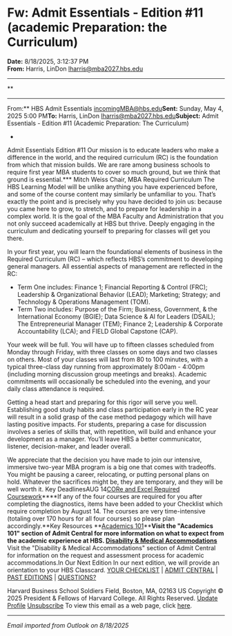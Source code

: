 # Fw: Admit Essentials - Edition #11 (academic Preparation: the Curriculum)

**Date:** 8/18/2025, 3:12:37 PM  
**From:** Harris, LinDon <lharris@mba2027.hbs.edu>

---

**

---

From:** HBS Admit Essentials <incomingMBA@hbs.edu>**Sent:** Sunday, May 4, 2025 5:00 PM**To:** Harris, LinDon <lharris@mba2027.hbs.edu>**Subject:** Admit Essentials - Edition #11 (Academic Preparation: The Curriculum) 
 

*
Admit Essentials
Edition #11
Our mission is to educate leaders who make a difference in the world, and the required curriculum (RC) is the foundation from which that mission builds. We are rare among business schools to require first year MBA students to cover so much ground, but we think that ground is essential.***
Mitch Weiss
Chair, MBA Required Curriculum
The HBS Learning Model will be unlike anything you have experienced before, and some of the course content may similarly be unfamiliar to you. That’s exactly the point and is precisely why you have decided to join us: because you came here to grow, to stretch, and to prepare for leadership in a complex world. It is the goal of the MBA Faculty and Administration that you not only succeed academically at HBS but thrive. Deeply engaging in the curriculum and dedicating yourself to preparing for classes will get you there. 
 
In your first year, you will learn the foundational elements of business in the Required Curriculum (RC) – which reflects HBS’s commitment to developing general managers. All essential aspects of management are reflected in the RC: 

- Term One includes: Finance 1; Financial Reporting & Control (FRC); Leadership & Organizational Behavior (LEAD); Marketing; Strategy; and Technology & Operations Management (TOM). 
- Term Two includes: Purpose of the Firm; Business, Government, & the International Economy (BGIE); Data Science & AI for Leaders (DSAIL); The Entrepreneurial Manager (TEM); Finance 2; Leadership & Corporate Accountability (LCA); and FIELD Global Capstone (CAP). 

Your week will be full. You will have up to fifteen classes scheduled from Monday through Friday, with three classes on some days and two classes on others. Most of your classes will last from 80 to 100 minutes, with a typical three-class day running from approximately 8:00am - 4:00pm (including morning discussion group meetings and breaks). Academic commitments will occasionally be scheduled into the evening, and your daily class attendance is required. 
 
Getting a head start and preparing for this rigor will serve you well. Establishing good study habits and class participation early in the RC year will result in a solid grasp of the case method pedagogy which will have lasting positive impacts. For students, preparing a case for discussion involves a series of skills that, with repetition, will build and enhance your development as a manager. You’ll leave HBS a better communicator, listener, decision-maker, and leader overall. 
 
We appreciate that the decision you have made to join our intensive, immersive two-year MBA program is a big one that comes with tradeoffs. You might be pausing a career, relocating, or putting personal plans on hold. Whatever the sacrifices might be, they are temporary, and they will be well worth it. 
 Key DeadlinesAUG
14[CORe and Excel Required Coursework](https://na01.safelinks.protection.outlook.com/?url=https%3A%2F%2Fclick.mc.email.hbs.edu%2F%3Fqs%3D1d6e2a1bd1006800d59dcf1a4268a28b0da022ae8e1efc45790dad2a6a5804103b57ffd3d6a19d1eea6dce9a512ec2ebaad749a47df0bab9&data=05%7C02%7C%7C3b51cf82df63484dd6dc08ddde8b2f32%7C84df9e7fe9f640afb435aaaaaaaaaaaa%7C1%7C0%7C638911411571233948%7CUnknown%7CTWFpbGZsb3d8eyJFbXB0eU1hcGkiOnRydWUsIlYiOiIwLjAuMDAwMCIsIlAiOiJXaW4zMiIsIkFOIjoiTWFpbCIsIldUIjoyfQ%3D%3D%7C0%7C%7C%7C&sdata=oL6dw0rfj3Xaey7r88XZeQv%2FAO4H%2B7MdOIljoG%2FnwdA%3D&reserved=0)****If any of the four courses are required for you after completing the diagnostics, items have been added to your Checklist which require completion by August 14. The courses are very time-intensive (totaling over 170 hours for all four courses) so please plan accordingly.**Key Resources
**[Academics 101](https://na01.safelinks.protection.outlook.com/?url=https%3A%2F%2Fclick.mc.email.hbs.edu%2F%3Fqs%3D1d6e2a1bd1006800cfa8ce2e226ed9dc1cc961d1b63dd930c6ce3da910e934045099dc029e81e29d7472a5e2601f30fa6e593b9cbd31e4c1&data=05%7C02%7C%7C3b51cf82df63484dd6dc08ddde8b2f32%7C84df9e7fe9f640afb435aaaaaaaaaaaa%7C1%7C0%7C638911411571257879%7CUnknown%7CTWFpbGZsb3d8eyJFbXB0eU1hcGkiOnRydWUsIlYiOiIwLjAuMDAwMCIsIlAiOiJXaW4zMiIsIkFOIjoiTWFpbCIsIldUIjoyfQ%3D%3D%7C0%7C%7C%7C&sdata=uTeP3txaKeoYqzyDP15GXeXpL59chvxXC1hBkB11P9c%3D&reserved=0)****Visit the "Academics 101" section of Admit Central for more information on what to expect from the academic experience at HBS.
[Disability & Medical Accommodations](https://na01.safelinks.protection.outlook.com/?url=https%3A%2F%2Fclick.mc.email.hbs.edu%2F%3Fqs%3D1d6e2a1bd1006800dfa95278182bbb279d97346c14d76d167f0d07d9d600191b2b3ffc27c4738328aef55969e8d93d38fbabcee53342698e&data=05%7C02%7C%7C3b51cf82df63484dd6dc08ddde8b2f32%7C84df9e7fe9f640afb435aaaaaaaaaaaa%7C1%7C0%7C638911411571269782%7CUnknown%7CTWFpbGZsb3d8eyJFbXB0eU1hcGkiOnRydWUsIlYiOiIwLjAuMDAwMCIsIlAiOiJXaW4zMiIsIkFOIjoiTWFpbCIsIldUIjoyfQ%3D%3D%7C0%7C%7C%7C&sdata=%2BgaXm9HKgY%2Fnh76MxyqM9L%2FDZc9srssivz8Qt9psw6g%3D&reserved=0)**
Visit the "Disability & Medical Accommodations" section of Admit Central for information on the request and assessment process for academic accommodations.In Our Next Edition
In our next edition, we will provide an orientation to your HBS Classcard.
[YOUR CHECKLIST](https://na01.safelinks.protection.outlook.com/?url=https%3A%2F%2Fclick.mc.email.hbs.edu%2F%3Fqs%3D1d6e2a1bd10068003a4706d14b8eb2c0a5f5372661c6b98f9676dc2a0fde20981c83c98c11b5b55afc1bf86eed481622bee423fa6c686f43&data=05%7C02%7C%7C3b51cf82df63484dd6dc08ddde8b2f32%7C84df9e7fe9f640afb435aaaaaaaaaaaa%7C1%7C0%7C638911411571280654%7CUnknown%7CTWFpbGZsb3d8eyJFbXB0eU1hcGkiOnRydWUsIlYiOiIwLjAuMDAwMCIsIlAiOiJXaW4zMiIsIkFOIjoiTWFpbCIsIldUIjoyfQ%3D%3D%7C0%7C%7C%7C&sdata=BXdRFAKFpNUTDVWrDclHeQMEtK3Mj%2BvupOg0pip92S4%3D&reserved=0) | [ADMIT CENTRAL](https://na01.safelinks.protection.outlook.com/?url=https%3A%2F%2Fclick.mc.email.hbs.edu%2F%3Fqs%3D1d6e2a1bd10068008c8b3cf6c311ca21b1f62ddd847dce896c79feb9595b7d81ff82a05e8769e46ce7dd1889cb23486ee9e6788bade88959&data=05%7C02%7C%7C3b51cf82df63484dd6dc08ddde8b2f32%7C84df9e7fe9f640afb435aaaaaaaaaaaa%7C1%7C0%7C638911411571291414%7CUnknown%7CTWFpbGZsb3d8eyJFbXB0eU1hcGkiOnRydWUsIlYiOiIwLjAuMDAwMCIsIlAiOiJXaW4zMiIsIkFOIjoiTWFpbCIsIldUIjoyfQ%3D%3D%7C0%7C%7C%7C&sdata=wOHVNq7fDOV3zozRTPyCMeZTr3OakS4s3rgO2gOTZ6I%3D&reserved=0) | [PAST EDITIONS](https://na01.safelinks.protection.outlook.com/?url=https%3A%2F%2Fclick.mc.email.hbs.edu%2F%3Fqs%3D1d6e2a1bd100680092793fe8c86b5814c945d614792f1919486c2b6c4255d9b8cbd7c4b9e9b31de168c3e56309e8f19571d198bc9e90e03d&data=05%7C02%7C%7C3b51cf82df63484dd6dc08ddde8b2f32%7C84df9e7fe9f640afb435aaaaaaaaaaaa%7C1%7C0%7C638911411571302092%7CUnknown%7CTWFpbGZsb3d8eyJFbXB0eU1hcGkiOnRydWUsIlYiOiIwLjAuMDAwMCIsIlAiOiJXaW4zMiIsIkFOIjoiTWFpbCIsIldUIjoyfQ%3D%3D%7C0%7C%7C%7C&sdata=wLCsL3jWwCa1RHtgZUf%2FQFL8knhs11RKD3qpvbfz9Vg%3D&reserved=0) | [QUESTIONS?](https://na01.safelinks.protection.outlook.com/?url=https%3A%2F%2Fclick.mc.email.hbs.edu%2F%3Fqs%3D1d6e2a1bd1006800e285ce08e3ae276ffdbe5466e5596a82821f898c612db75d8dc1ac2e53df5b15f7176597f4e11388ae0c480f06468852&data=05%7C02%7C%7C3b51cf82df63484dd6dc08ddde8b2f32%7C84df9e7fe9f640afb435aaaaaaaaaaaa%7C1%7C0%7C638911411571312504%7CUnknown%7CTWFpbGZsb3d8eyJFbXB0eU1hcGkiOnRydWUsIlYiOiIwLjAuMDAwMCIsIlAiOiJXaW4zMiIsIkFOIjoiTWFpbCIsIldUIjoyfQ%3D%3D%7C0%7C%7C%7C&sdata=THbYINwG1NJ4M5V9J1reJ%2FW3O7j6q3stnGefTiKObBI%3D&reserved=0)

Harvard Business School
Soldiers Field, Boston, MA, 02163 US
Copyright © 2025 President & Fellows of Harvard College. All Rights Reserved.
[Update Profile](https://na01.safelinks.protection.outlook.com/?url=https%3A%2F%2Fclick.mc.email.hbs.edu%2Fprofile_center.aspx%3Fqs%3D1b7ec934cc4d03d437c980823570b27983b2154de5f03cd5446ae538c69bcc02b371b9c8b73197ebffb55d253e7225356e6f5e90d769f3918c454888369ae365&data=05%7C02%7C%7C3b51cf82df63484dd6dc08ddde8b2f32%7C84df9e7fe9f640afb435aaaaaaaaaaaa%7C1%7C0%7C638911411571323225%7CUnknown%7CTWFpbGZsb3d8eyJFbXB0eU1hcGkiOnRydWUsIlYiOiIwLjAuMDAwMCIsIlAiOiJXaW4zMiIsIkFOIjoiTWFpbCIsIldUIjoyfQ%3D%3D%7C0%7C%7C%7C&sdata=D%2Fkwocy0epcJPxSGxZio%2FanJo1vEAL9ALCfksRJq4Lc%3D&reserved=0) [Unsubscribe](https://na01.safelinks.protection.outlook.com/?url=https%3A%2F%2Fclick.mc.email.hbs.edu%2Fsubscription_center.aspx%3Fqs%3D1b7ec934cc4d03d42a39986aae4efde6860f10ae6a22f5da073323b495dff5c13dd40081777d13a45442d4a38f3725d93d52e6505182c8f04f65617367742fde&data=05%7C02%7C%7C3b51cf82df63484dd6dc08ddde8b2f32%7C84df9e7fe9f640afb435aaaaaaaaaaaa%7C1%7C0%7C638911411571333483%7CUnknown%7CTWFpbGZsb3d8eyJFbXB0eU1hcGkiOnRydWUsIlYiOiIwLjAuMDAwMCIsIlAiOiJXaW4zMiIsIkFOIjoiTWFpbCIsIldUIjoyfQ%3D%3D%7C0%7C%7C%7C&sdata=VdfVlN4FS5VbccrZJnlVustd9NB00xwLXUPOwmhxPpE%3D&reserved=0)
To view this email as a web page, click [here](https://na01.safelinks.protection.outlook.com/?url=https%3A%2F%2Fview.mc.email.hbs.edu%2F%3Fqs%3Dc554c9b2b3716390e146e0b0ce0eec8303c8a74a0ad4aa305b2fc720f837d808288eda2bd5065ac2728106ef6e10d3ab90854f9d83180f7a9125600364919340fa8058b82ed7c1c0&data=05%7C02%7C%7C3b51cf82df63484dd6dc08ddde8b2f32%7C84df9e7fe9f640afb435aaaaaaaaaaaa%7C1%7C0%7C638911411571343489%7CUnknown%7CTWFpbGZsb3d8eyJFbXB0eU1hcGkiOnRydWUsIlYiOiIwLjAuMDAwMCIsIlAiOiJXaW4zMiIsIkFOIjoiTWFpbCIsIldUIjoyfQ%3D%3D%7C0%7C%7C%7C&sdata=oKn8Kd0MKfo2z%2FsH8sSRz348uoxL0ggFDnIferqqrd0%3D&reserved=0).

---

*Email imported from Outlook on 8/18/2025*